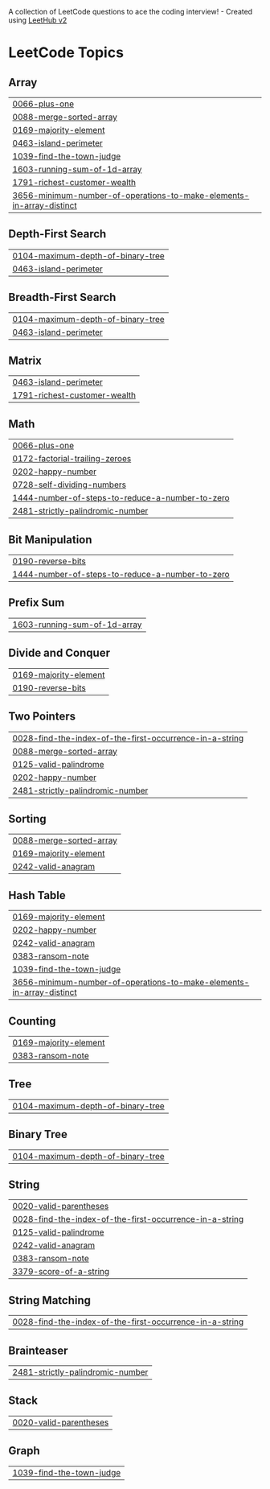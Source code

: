 A collection of LeetCode questions to ace the coding interview! - Created using [LeetHub v2](https://github.com/arunbhardwaj/LeetHub-2.0)
<!---LeetCode Topics Start-->
# LeetCode Topics
## Array
|  |
| ------- |
| [0066-plus-one](https://github.com/miguelpafume/LeetCode/tree/master/0066-plus-one) |
| [0088-merge-sorted-array](https://github.com/miguelpafume/LeetCode/tree/master/0088-merge-sorted-array) |
| [0169-majority-element](https://github.com/miguelpafume/LeetCode/tree/master/0169-majority-element) |
| [0463-island-perimeter](https://github.com/miguelpafume/LeetCode/tree/master/0463-island-perimeter) |
| [1039-find-the-town-judge](https://github.com/miguelpafume/LeetCode/tree/master/1039-find-the-town-judge) |
| [1603-running-sum-of-1d-array](https://github.com/miguelpafume/LeetCode/tree/master/1603-running-sum-of-1d-array) |
| [1791-richest-customer-wealth](https://github.com/miguelpafume/LeetCode/tree/master/1791-richest-customer-wealth) |
| [3656-minimum-number-of-operations-to-make-elements-in-array-distinct](https://github.com/miguelpafume/LeetCode/tree/master/3656-minimum-number-of-operations-to-make-elements-in-array-distinct) |
## Depth-First Search
|  |
| ------- |
| [0104-maximum-depth-of-binary-tree](https://github.com/miguelpafume/LeetCode/tree/master/0104-maximum-depth-of-binary-tree) |
| [0463-island-perimeter](https://github.com/miguelpafume/LeetCode/tree/master/0463-island-perimeter) |
## Breadth-First Search
|  |
| ------- |
| [0104-maximum-depth-of-binary-tree](https://github.com/miguelpafume/LeetCode/tree/master/0104-maximum-depth-of-binary-tree) |
| [0463-island-perimeter](https://github.com/miguelpafume/LeetCode/tree/master/0463-island-perimeter) |
## Matrix
|  |
| ------- |
| [0463-island-perimeter](https://github.com/miguelpafume/LeetCode/tree/master/0463-island-perimeter) |
| [1791-richest-customer-wealth](https://github.com/miguelpafume/LeetCode/tree/master/1791-richest-customer-wealth) |
## Math
|  |
| ------- |
| [0066-plus-one](https://github.com/miguelpafume/LeetCode/tree/master/0066-plus-one) |
| [0172-factorial-trailing-zeroes](https://github.com/miguelpafume/LeetCode/tree/master/0172-factorial-trailing-zeroes) |
| [0202-happy-number](https://github.com/miguelpafume/LeetCode/tree/master/0202-happy-number) |
| [0728-self-dividing-numbers](https://github.com/miguelpafume/LeetCode/tree/master/0728-self-dividing-numbers) |
| [1444-number-of-steps-to-reduce-a-number-to-zero](https://github.com/miguelpafume/LeetCode/tree/master/1444-number-of-steps-to-reduce-a-number-to-zero) |
| [2481-strictly-palindromic-number](https://github.com/miguelpafume/LeetCode/tree/master/2481-strictly-palindromic-number) |
## Bit Manipulation
|  |
| ------- |
| [0190-reverse-bits](https://github.com/miguelpafume/LeetCode/tree/master/0190-reverse-bits) |
| [1444-number-of-steps-to-reduce-a-number-to-zero](https://github.com/miguelpafume/LeetCode/tree/master/1444-number-of-steps-to-reduce-a-number-to-zero) |
## Prefix Sum
|  |
| ------- |
| [1603-running-sum-of-1d-array](https://github.com/miguelpafume/LeetCode/tree/master/1603-running-sum-of-1d-array) |
## Divide and Conquer
|  |
| ------- |
| [0169-majority-element](https://github.com/miguelpafume/LeetCode/tree/master/0169-majority-element) |
| [0190-reverse-bits](https://github.com/miguelpafume/LeetCode/tree/master/0190-reverse-bits) |
## Two Pointers
|  |
| ------- |
| [0028-find-the-index-of-the-first-occurrence-in-a-string](https://github.com/miguelpafume/LeetCode/tree/master/0028-find-the-index-of-the-first-occurrence-in-a-string) |
| [0088-merge-sorted-array](https://github.com/miguelpafume/LeetCode/tree/master/0088-merge-sorted-array) |
| [0125-valid-palindrome](https://github.com/miguelpafume/LeetCode/tree/master/0125-valid-palindrome) |
| [0202-happy-number](https://github.com/miguelpafume/LeetCode/tree/master/0202-happy-number) |
| [2481-strictly-palindromic-number](https://github.com/miguelpafume/LeetCode/tree/master/2481-strictly-palindromic-number) |
## Sorting
|  |
| ------- |
| [0088-merge-sorted-array](https://github.com/miguelpafume/LeetCode/tree/master/0088-merge-sorted-array) |
| [0169-majority-element](https://github.com/miguelpafume/LeetCode/tree/master/0169-majority-element) |
| [0242-valid-anagram](https://github.com/miguelpafume/LeetCode/tree/master/0242-valid-anagram) |
## Hash Table
|  |
| ------- |
| [0169-majority-element](https://github.com/miguelpafume/LeetCode/tree/master/0169-majority-element) |
| [0202-happy-number](https://github.com/miguelpafume/LeetCode/tree/master/0202-happy-number) |
| [0242-valid-anagram](https://github.com/miguelpafume/LeetCode/tree/master/0242-valid-anagram) |
| [0383-ransom-note](https://github.com/miguelpafume/LeetCode/tree/master/0383-ransom-note) |
| [1039-find-the-town-judge](https://github.com/miguelpafume/LeetCode/tree/master/1039-find-the-town-judge) |
| [3656-minimum-number-of-operations-to-make-elements-in-array-distinct](https://github.com/miguelpafume/LeetCode/tree/master/3656-minimum-number-of-operations-to-make-elements-in-array-distinct) |
## Counting
|  |
| ------- |
| [0169-majority-element](https://github.com/miguelpafume/LeetCode/tree/master/0169-majority-element) |
| [0383-ransom-note](https://github.com/miguelpafume/LeetCode/tree/master/0383-ransom-note) |
## Tree
|  |
| ------- |
| [0104-maximum-depth-of-binary-tree](https://github.com/miguelpafume/LeetCode/tree/master/0104-maximum-depth-of-binary-tree) |
## Binary Tree
|  |
| ------- |
| [0104-maximum-depth-of-binary-tree](https://github.com/miguelpafume/LeetCode/tree/master/0104-maximum-depth-of-binary-tree) |
## String
|  |
| ------- |
| [0020-valid-parentheses](https://github.com/miguelpafume/LeetCode/tree/master/0020-valid-parentheses) |
| [0028-find-the-index-of-the-first-occurrence-in-a-string](https://github.com/miguelpafume/LeetCode/tree/master/0028-find-the-index-of-the-first-occurrence-in-a-string) |
| [0125-valid-palindrome](https://github.com/miguelpafume/LeetCode/tree/master/0125-valid-palindrome) |
| [0242-valid-anagram](https://github.com/miguelpafume/LeetCode/tree/master/0242-valid-anagram) |
| [0383-ransom-note](https://github.com/miguelpafume/LeetCode/tree/master/0383-ransom-note) |
| [3379-score-of-a-string](https://github.com/miguelpafume/LeetCode/tree/master/3379-score-of-a-string) |
## String Matching
|  |
| ------- |
| [0028-find-the-index-of-the-first-occurrence-in-a-string](https://github.com/miguelpafume/LeetCode/tree/master/0028-find-the-index-of-the-first-occurrence-in-a-string) |
## Brainteaser
|  |
| ------- |
| [2481-strictly-palindromic-number](https://github.com/miguelpafume/LeetCode/tree/master/2481-strictly-palindromic-number) |
## Stack
|  |
| ------- |
| [0020-valid-parentheses](https://github.com/miguelpafume/LeetCode/tree/master/0020-valid-parentheses) |
## Graph
|  |
| ------- |
| [1039-find-the-town-judge](https://github.com/miguelpafume/LeetCode/tree/master/1039-find-the-town-judge) |
<!---LeetCode Topics End-->